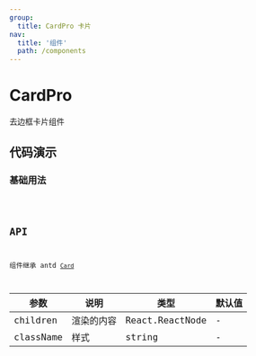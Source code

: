 ```yaml
---
group:
  title: CardPro 卡片
nav:
  title: '组件'
  path: /components
---
```


# CardPro

去边框卡片组件

## 代码演示

### 基础用法

<code src="./demo/index.tsx" />

## API

组件继承 antd [`Card`](https://ant.design/components/card-cn/#header)

| 参数      | 说明       | 类型            | 默认值 |
| --------- | ---------- | --------------- | ------ |
| children  | 渲染的内容 | React.ReactNode | -      |
| className | 样式       | string          | -      |
